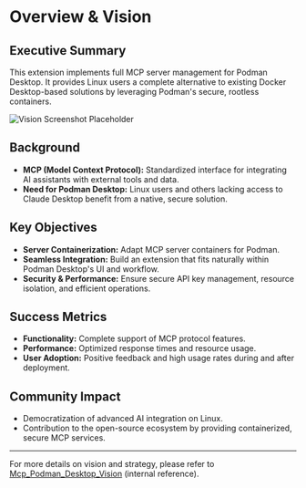 # Overview & Vision

## Executive Summary

This extension implements full MCP server management for Podman Desktop. It provides Linux users a complete alternative to existing Docker Desktop-based solutions by leveraging Podman's secure, rootless containers.

![Vision Screenshot Placeholder](path/to/vision_screenshot.png)

## Background

- **MCP (Model Context Protocol):** Standardized interface for integrating AI assistants with external tools and data.
- **Need for Podman Desktop:** Linux users and others lacking access to Claude Desktop benefit from a native, secure solution.

## Key Objectives

- **Server Containerization:** Adapt MCP server containers for Podman.
- **Seamless Integration:** Build an extension that fits naturally within Podman Desktop's UI and workflow.
- **Security & Performance:** Ensure secure API key management, resource isolation, and efficient operations.

## Success Metrics

- **Functionality:** Complete support of MCP protocol features.
- **Performance:** Optimized response times and resource usage.
- **User Adoption:** Positive feedback and high usage rates during and after deployment.

## Community Impact

- Democratization of advanced AI integration on Linux.
- Contribution to the open-source ecosystem by providing containerized, secure MCP services.

---

For more details on vision and strategy, please refer to [Mcp_Podman_Desktop_Vision](../../extensions/mcp/docs/vision.md) (internal reference).
